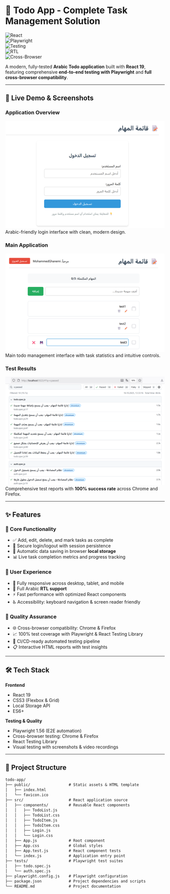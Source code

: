 # 📝 Todo App - Complete Task Management Solution

![React](https://img.shields.io/badge/React-19.2.0-blue)  
![Playwright](https://img.shields.io/badge/Playwright-1.56.0-green)  
![Testing](https://img.shields.io/badge/Testing-100%2525%2520Passing-brightgreen)  
![RTL](https://img.shields.io/badge/RTL-Arabic%2520Support-orange)  
![Cross-Browser](https://img.shields.io/badge/Cross--Browser-Chrome%252C%2520Firefox-success)  

A modern, fully-tested **Arabic Todo application** built with **React 19**, featuring comprehensive **end-to-end testing with Playwright** and **full cross-browser compatibility**.

---

## 🌟 Live Demo & Screenshots

### **Application Overview**
![Login Interface](./Images/onee.png)
Arabic-friendly login interface with clean, modern design.

### **Main Application**
![Todo Interface](./Images/twoo.png) 
Main todo management interface with task statistics and intuitive controls.

### **Test Results**
![Test Results](./Images/screen1.png)  
Comprehensive test reports with **100% success rate** across Chrome and Firefox.

---

## ✨ Features

### **🎯 Core Functionality**
- ✅ Add, edit, delete, and mark tasks as complete
- 🔐 Secure login/logout with session persistence
- 💾 Automatic data saving in browser **local storage**
- 📊 Live task completion metrics and progress tracking

### **🎨 User Experience**
- 📱 Fully responsive across desktop, tablet, and mobile
- 🎪 Full Arabic **RTL support**
- ⚡ Fast performance with optimized React components
- ♿ Accessibility: keyboard navigation & screen reader friendly

### **🧪 Quality Assurance**
- 🌐 Cross-browser compatibility: Chrome & Firefox
- 📈 100% test coverage with Playwright & React Testing Library
- 🔄 CI/CD-ready automated testing pipeline
- 📋 Interactive HTML reports with test insights

---

## 🛠 Tech Stack

**Frontend**
- React 19
- CSS3 (Flexbox & Grid)
- Local Storage API
- ES6+

**Testing & Quality**
- Playwright 1.56 (E2E automation)
- Cross-browser testing: Chrome & Firefox
- React Testing Library
- Visual testing with screenshots & video recordings

---

## 📁 Project Structure

```text
todo-app/
├── public/                 # Static assets & HTML template
│   ├── index.html
│   └── favicon.ico
├── src/                    # React application source
│   ├── components/         # Reusable React components
│   │   ├── TodoList.js
│   │   ├── TodoList.css
│   │   ├── TodoItem.js
│   │   ├── TodoItem.css
│   │   ├── Login.js
│   │   └── Login.css
│   ├── App.js              # Root component
│   ├── App.css             # Global styles
│   ├── App.test.js         # React component tests
│   └── index.js            # Application entry point
├── tests/                  # Playwright test suites
│   ├── todo.spec.js
│   └── auth.spec.js
├── playwright.config.js    # Playwright configuration
├── package.json            # Project dependencies and scripts
└── README.md               # Project documentation
